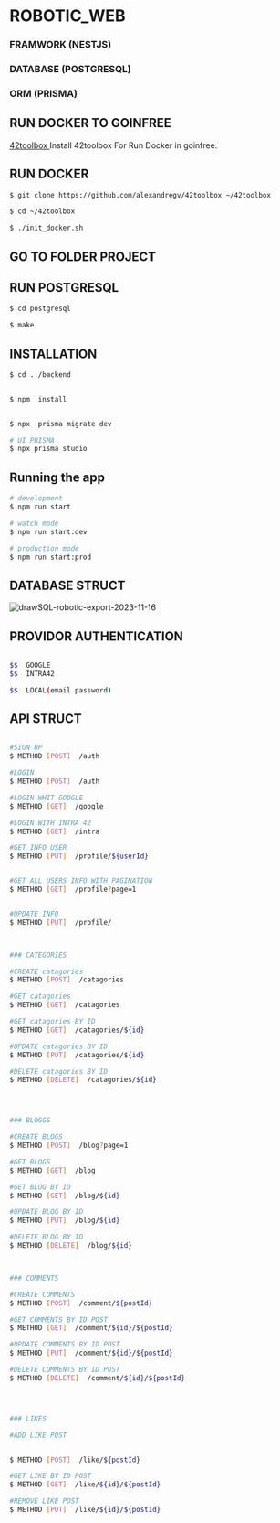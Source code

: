 

# ROBOTIC_WEB

### FRAMWORK (NESTJS)
### DATABASE (POSTGRESQL)
### ORM (PRISMA)


## RUN DOCKER TO GOINFREE
[42toolbox ](https://github.com/alexandregv/42toolbox) Install 42toolbox  For Run Docker in goinfree.


## RUN DOCKER

```bash
$ git clone https://github.com/alexandregv/42toolbox ~/42toolbox
```
```bash
$ cd ~/42toolbox

$ ./init_docker.sh
```


## GO TO FOLDER PROJECT

## RUN POSTGRESQL

```bash
$ cd postgresql
```
```bash
$ make
```


## INSTALLATION 

```bash
$ cd ../backend


$ npm  install


$ npx  prisma migrate dev

# UI PRISMA
$ npx prisma studio
```

## Running the app

```bash
# development
$ npm run start

# watch mode
$ npm run start:dev

# production mode
$ npm run start:prod
```

## DATABASE STRUCT

![drawSQL-robotic-export-2023-11-16](https://github.com/yoelhaim/back-end_robotic/assets/30368947/dd35c77b-e84a-4753-9ee1-6fdaea22f60e)


## PROVIDOR AUTHENTICATION
```bash

$$  GOOGLE
$$  INTRA42

$$  LOCAL(email password)


```


## API STRUCT
```bash

#SIGN UP
$ METHOD [POST]  /auth

#LOGIN
$ METHOD [POST]  /auth

#LOGIN WHIT GOOGLE
$ METHOD [GET]  /google

#LOGIN WITH INTRA 42
$ METHOD [GET]  /intra

#GET INFO USER
$ METHOD [PUT]  /profile/${userId}


#GET ALL USERS INFO WITH PAGINATION
$ METHOD [GET]  /profile?page=1


#UPDATE INFO
$ METHOD [PUT]  /profile/



### CATEGORIES

#CREATE catagories
$ METHOD [POST]  /catagories

#GET catagories
$ METHOD [GET]  /catagories

#GET catagories BY ID
$ METHOD [GET]  /catagories/${id}

#UPDATE catagories BY ID
$ METHOD [PUT]  /catagories/${id}

#DELETE catagories BY ID
$ METHOD [DELETE]  /catagories/${id}




### BLOGGS

#CREATE BLOGS
$ METHOD [POST]  /blog?page=1

#GET BLOGS
$ METHOD [GET]  /blog

#GET BLOG BY ID
$ METHOD [GET]  /blog/${id}

#UPDATE BLOG BY ID
$ METHOD [PUT]  /blog/${id}

#DELETE BLOG BY ID
$ METHOD [DELETE]  /blog/${id}



### COMMENTS

#CREATE COMMENTS
$ METHOD [POST]  /comment/${postId}

#GET COMMENTS BY ID POST
$ METHOD [GET]  /comment/${id}/${postId}

#UPDATE COMMENTS BY ID POST
$ METHOD [PUT]  /comment/${id}/${postId}

#DELETE COMMENTS BY ID POST
$ METHOD [DELETE]  /comment/${id}/${postId}




### LIKES

#ADD LIKE POST


$ METHOD [POST]  /like/${postId}

#GET LIKE BY ID POST
$ METHOD [GET]  /like/${id}/${postId}

#REMOVE LIKE POST
$ METHOD [PUT]  /like/${id}/${postId}


```
